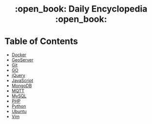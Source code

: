 <div align="center">
  <h1>:open_book: Daily Encyclopedia :open_book:</h1>
</div>

# Table of Contents

- [Docker](./docker/README.md)
- [GeoServer](./geoserver/README.md)
- [Git](./git/README.md)
- [GO](./go/README.md)
- [jQuery](./jquery/README.md)
- [JavaScript](./javascript/README.md)
- [MongoDB](./mongodb/README.md)
- [MQTT](./mqtt/README.md)
- [MySQL](./mysql/README.md)
- [PHP](./php/README.md)
- [Python](./python/README.md)
- [Ubuntu](./ubuntu/README.md)
- [Vim](./vim/README.md)
